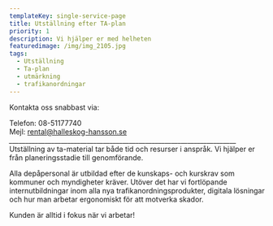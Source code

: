```yaml
---
templateKey: single-service-page
title: Utställning efter TA-plan
priority: 1
description: Vi hjälper er med helheten
featuredimage: /img/img_2105.jpg
tags:
  - Utställning
  - Ta-plan
  - utmärkning
  - trafikanordningar
---
```

K﻿ontakta oss snabbast via:

T﻿elefon: 08-51177740\
M﻿ejl: [rental@halleskog-hansson.se](mailto:rental@halleskog-hansson.se)\
_﻿\_\_\_\_\_\_\_\_\_\_\_\_\_\_\_\_\_\_\_\_\_\_\_\_\_\_\_\_\_\_\_\_\_\_\_\_\_\_\_\_\_\_\_\_\_\_\_\_\_\_\_\_\_\_\_\_\_\_\_\_\_\_\_\_\_\_\_\_\_\__\
Utställning av ta-material tar både tid och resurser i anspråk. Vi hjälper er från planeringsstadie till genomförande.

Alla depåpersonal är utbildad efter de kunskaps- och kurskrav som kommuner och myndigheter kräver. Utöver det har vi fortlöpande internutbildningar inom alla nya trafikanordningsprodukter, digitala lösningar och hur man arbetar ergonomiskt för att motverka skador.

K﻿unden är alltid i fokus när vi arbetar!